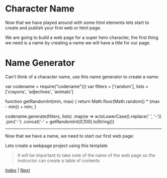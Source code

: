 # Character Name

Now that we have played around with some html elements lets start to create and publish your first web or html page.

We are going to build a web page for a super hero character, the first thing we need is a name by creating a name we will have a title for our page.

# Name Generator

Can't think of a character name, use this name generator to create a name:

<div id="namegen" class="tonic">
var codename = require("codename")()
var filters = ['random'],
    lists = ['crayons', 'adjectives', 'animals']

function getRandomInt(min, max) {
  return Math.floor(Math.random() * (max - min)) + min;
}

codename.generate(filters, lists)
  .map(w => w.toLowerCase().replace(' ', '-'))
  .join('-')
  .concat('-' + getRandomInt(0,100).toString())

</div>

---

Now that we have a name, we need to start our first web page:

Lets create a webpage project using this template

> It will be important to take note of the name of the web page so the instructor can create a table of contents


[Index](README) | [Next](story)
